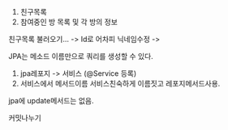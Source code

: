 1. 친구목록
2. 참여중인 방 목록 및 각 방의 정보



친구목록 불러오기... -> Id로 어차피 
닉네임수정 -> 


JPA는 메소드 이름만으로 쿼리를 생성할 수 있다.

1. jpa레포지 -> 서비스 (@Service 등록) 
2. 서비스에서 메서드이름 서비스친숙하게 이름짓고 레포지메서드사용.


jpa에 update메서드는 없음.


커밋나누기

